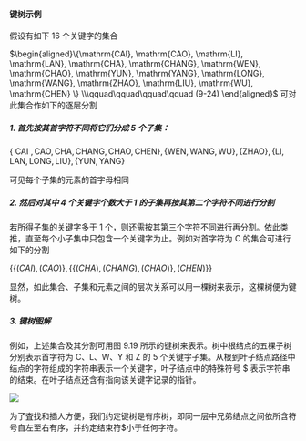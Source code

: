 
#### 键树示例

假设有如下 16 个关键字的集合

$\begin{aligned}\{\mathrm{CAI}, \mathrm{CAO}, \mathrm{LI}, \mathrm{LAN}, \mathrm{CHA}, \mathrm{CHANG}, \mathrm{WEN}, \mathrm{CHAO}, \mathrm{YUN}, \mathrm{YANG}, \mathrm{LONG}, \mathrm{WANG}, \mathrm{ZHAO}, \mathrm{LIU}, \mathrm{WU}, \mathrm{CHEN} \} \\\qquad\qquad\qquad\qquad (9-24) \end{aligned}$
可对此集合作如下的逐层分割

##### 1. 首先按其首字符不同将它们分成 5 个子集：

$\{\text { CAI }, \mathrm{CAO}, \mathrm{CHA}, \mathrm{CHANG}, \mathrm{CHAO}, \mathrm{CHEN}\},\{\mathrm{WEN}, \mathrm{WANG}, \mathrm{WU}\},\{\mathrm{ZHAO}\},\{\mathrm{LI}, \mathrm{LAN}, \mathrm{LONG}, \mathrm{LIU}\},\{\mathrm{YUN}, \mathrm{YANG}\}$

可见每个子集的元素的首字母相同

##### 2. 然后对其中 4 个关键字个数大于 1 的子集再按其第二个字符不同进行分割

若所得子集的关键字多于 1 个，则还需按其第三个字符不同进行再分割。依此类推，直至每个小子集中只包含一个关键字为止。例如对首字符为 C 的集合可进行如下的分割

$\{\{(C A I),(C A O)\},\{\{(C H A),(C H A N G),(C H A O)\},(C H E N)\}\}$

显然，如此集合、子集和元素之间的层次关系可以用一棵树来表示，这棵树便为键树。

##### 3. 键树图解

例如，上述集合及其分割可用图 9.19 所示的键树来表示。树中根结点的五棵子树分别表示首字符为 C、L、W、Y 和 Z 的 5 个关键字子集。从根到叶子结点路径中结点的字符组成的字符串表示一个关键字，叶子结点中的特殊符号 $ 表示字符串的结束。在叶子结点还含有指向该关键字记录的指针。

![](https://gitee.com/mayundaze/img_bed/raw/master/20200714113955.png)

为了査找和插人方便，我们约定键树是有序树，即同一层中兄弟结点之间依所含符号自左至右有序，并约定结束符$小于任何字符。
